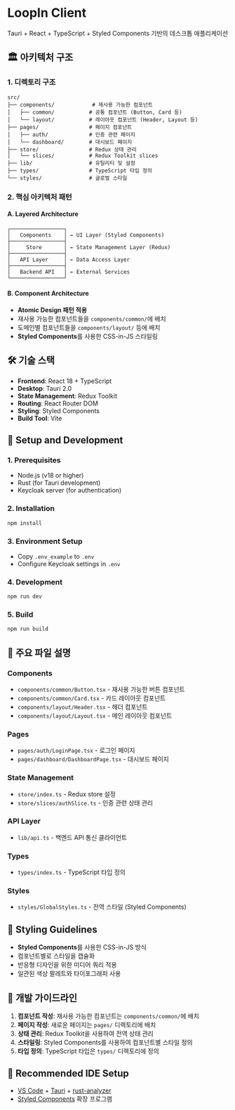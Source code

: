 # LoopIn Client

Tauri + React + TypeScript + Styled Components 기반의 데스크톱 애플리케이션

## 🏛️ 아키텍처 구조

### 1. 디렉토리 구조
```
src/
├── components/            # 재사용 가능한 컴포넌트
│   ├── common/           # 공통 컴포넌트 (Button, Card 등)
│   └── layout/           # 레이아웃 컴포넌트 (Header, Layout 등)
├── pages/                # 페이지 컴포넌트
│   ├── auth/             # 인증 관련 페이지
│   └── dashboard/        # 대시보드 페이지
├── store/                # Redux 상태 관리
│   └── slices/           # Redux Toolkit slices
├── lib/                  # 유틸리티 및 설정
├── types/                # TypeScript 타입 정의
└── styles/               # 글로벌 스타일
```

### 2. 핵심 아키텍처 패턴

#### A. Layered Architecture
```
┌─────────────────┐
│   Components    │ ← UI Layer (Styled Components)
├─────────────────┤
│     Store       │ ← State Management Layer (Redux)
├─────────────────┤
│   API Layer     │ ← Data Access Layer
├─────────────────┤
│   Backend API   │ ← External Services
└─────────────────┘
```

#### B. Component Architecture
- **Atomic Design 패턴 적용**
- 재사용 가능한 컴포넌트들을 `components/common/`에 배치
- 도메인별 컴포넌트들을 `components/layout/` 등에 배치
- **Styled Components**를 사용한 CSS-in-JS 스타일링

## 🛠️ 기술 스택

- **Frontend**: React 18 + TypeScript
- **Desktop**: Tauri 2.0
- **State Management**: Redux Toolkit
- **Routing**: React Router DOM
- **Styling**: Styled Components
- **Build Tool**: Vite

## 🚀 Setup and Development

### 1. Prerequisites
- Node.js (v18 or higher)
- Rust (for Tauri development)
- Keycloak server (for authentication)

### 2. Installation
```bash
npm install
```

### 3. Environment Setup
- Copy `.env_example` to `.env`
- Configure Keycloak settings in `.env`

### 4. Development
```bash
npm run dev
```

### 5. Build
```bash
npm run build
```

## 📁 주요 파일 설명

### Components
- `components/common/Button.tsx` - 재사용 가능한 버튼 컴포넌트
- `components/common/Card.tsx` - 카드 레이아웃 컴포넌트
- `components/layout/Header.tsx` - 헤더 컴포넌트
- `components/layout/Layout.tsx` - 메인 레이아웃 컴포넌트

### Pages
- `pages/auth/LoginPage.tsx` - 로그인 페이지
- `pages/dashboard/DashboardPage.tsx` - 대시보드 페이지

### State Management
- `store/index.ts` - Redux store 설정
- `store/slices/authSlice.ts` - 인증 관련 상태 관리

### API Layer
- `lib/api.ts` - 백엔드 API 통신 클라이언트

### Types
- `types/index.ts` - TypeScript 타입 정의

### Styles
- `styles/GlobalStyles.ts` - 전역 스타일 (Styled Components)

## 🎨 Styling Guidelines

- **Styled Components**를 사용한 CSS-in-JS 방식
- 컴포넌트별로 스타일을 캡슐화
- 반응형 디자인을 위한 미디어 쿼리 적용
- 일관된 색상 팔레트와 타이포그래피 사용

## 🔧 개발 가이드라인

1. **컴포넌트 작성**: 재사용 가능한 컴포넌트는 `components/common/`에 배치
2. **페이지 작성**: 새로운 페이지는 `pages/` 디렉토리에 배치
3. **상태 관리**: Redux Toolkit을 사용하여 전역 상태 관리
4. **스타일링**: Styled Components를 사용하여 컴포넌트별 스타일 정의
5. **타입 정의**: TypeScript 타입은 `types/` 디렉토리에 정의

## 📝 Recommended IDE Setup

- [VS Code](https://code.visualstudio.com/) + [Tauri](https://marketplace.visualstudio.com/items?itemName=tauri-apps.tauri-vscode) + [rust-analyzer](https://marketplace.visualstudio.com/items?itemName=rust-lang.rust-analyzer)
- [Styled Components](https://marketplace.visualstudio.com/items?itemName=styled-components.vscode-styled-components) 확장 프로그램
